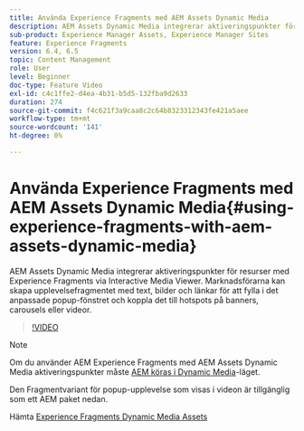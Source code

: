 ```yaml
---
title: Använda Experience Fragments med AEM Assets Dynamic Media
description: AEM Assets Dynamic Media integrerar aktiveringspunkter för resurser med Experience Fragments via Interactive Media Viewer. Marknadsförarna kan skapa upplevelsefragmentet med text, bilder och länkar för att fylla i det anpassade popup-fönstret och koppla det till hotspots på banners, carousels eller videor.
sub-product: Experience Manager Assets, Experience Manager Sites
feature: Experience Fragments
version: 6.4, 6.5
topic: Content Management
role: User
level: Beginner
doc-type: Feature Video
exl-id: c4c1ffe2-d4ea-4b31-b5d5-132fba9d2633
duration: 274
source-git-commit: f4c621f3a9caa8c2c64b8323312343fe421a5aee
workflow-type: tm+mt
source-wordcount: '141'
ht-degree: 0%

---
```


# Använda Experience Fragments med AEM Assets Dynamic Media{#using-experience-fragments-with-aem-assets-dynamic-media}

AEM Assets Dynamic Media integrerar aktiveringspunkter för resurser med Experience Fragments via Interactive Media Viewer. Marknadsförarna kan skapa upplevelsefragmentet med text, bilder och länkar för att fylla i det anpassade popup-fönstret och koppla det till hotspots på banners, carousels eller videor.

>[!VIDEO](https://video.tv.adobe.com/v/22115?quality=12&learn=on)

>[!NOTE]
>
>Om du använder AEM Experience Fragments med AEM Assets Dynamic Media aktiveringspunkter måste [AEM köras i Dynamic Media](https://experienceleague.adobe.com/docs/)-läget.

Den Fragmentvariant för popup-upplevelse som visas i videon är tillgänglig som ett AEM paket nedan.

Hämta [Experience Fragments Dynamic Media Assets](assets/experience-fragmentsdynamic-mediaassets-100.zip)
